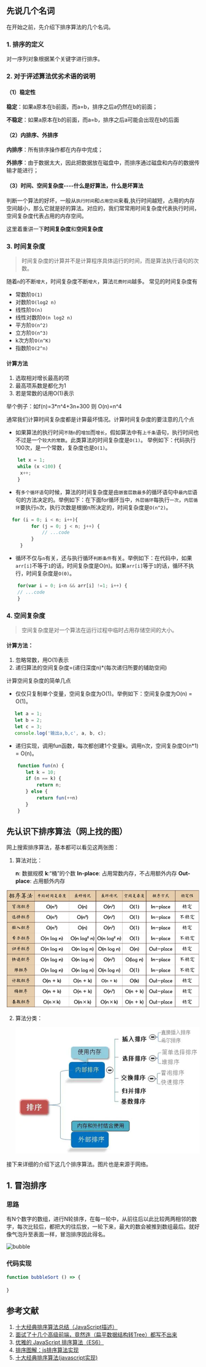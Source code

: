 

## 先说几个名词

在开始之前，先介绍下排序算法的几个名词。

### 1. 排序的定义

对一序列对象根据某个关键字进行排序。

### 2. 对于评述算法优劣术语的说明

#### （1）稳定性

**稳定**：如果a原本在b前面，而a=b，排序之后a仍然在b的前面；

**不稳定**：如果a原本在b的前面，而a=b，排序之后a可能会出现在b的后面

#### （2）内排序、外排序

**内排序**：所有排序操作都在内存中完成；

**外排序**：由于数据太大，因此把数据放在磁盘中，而排序通过磁盘和内存的数据传输才能进行；

#### （3）时间、空间复杂度----什么是好算法，什么是坏算法

判断一个算法的好坏，一般从`执行时间`和`占用空间`来看,执行时间越短，占用的内存空间越小，那么它就是好的算法。对应的，我们常常用时间复杂度代表执行时间，空间复杂度代表占用的内存空间。

这里着重讲一下**时间复杂度**和**空间复杂度**

### 3. 时间复杂度

> 时间复杂度的计算并不是计算程序具体运行的时间，而是算法执行语句的次数。

随着`n`的不断`增大`，时间复杂度不断`增大`，算法`花费时间`越多。 常见的时间复杂度有

- 常数阶`O(1)`
- 对数阶`O(log2 n)`
- 线性阶`O(n)`
- 线性对数阶`O(n log2 n)`
- 平方阶`O(n^2)`
- 立方阶`O(n^3)`
- k次方阶`O(n^K)`
- 指数阶`O(2^n)`

#### 计算方法

1. 选取相对增长最高的项
2. 最高项系数是都化为1
3. 若是常数的话用O(1)表示

举个例子：如f(n)=3*n^4+3n+300 则 O(n)=n^4

通常我们计算时间复杂度都是计算最坏情况。计算时间复杂度的要注意的几个点

- 如果算法的执行时间`不随n`的`增加`而`增长`，假如算法中有`上千条`语句，执行时间也不过是一个`较大的常数`。此类算法的时间复杂度是`O(1)`。 举例如下：代码执行100次，是一个常数，复杂度也是`O(1)`。

```js
    let x = 1;
    while (x <100) {
     x++;
    }

```

- 有`多个循环语`句时候，算法的时间复杂度是由`嵌套层数最多`的循环语句中`最内层`语句的方法决定的。举例如下：在下面for循环当中，`外层循环`每执行`一次`，`内层循环`要执行`n`次，执行次数是根据n所决定的，时间复杂度是`O(n^2)`。

```js
  for (i = 0; i < n; i++){
         for (j = 0; j < n; j++) {
             // ...code
         }
     }

```

- 循环不仅与`n`有关，还与执行循环`判断条件`有关。举例如下：在代码中，如果`arr[i]`不等于`1`的话，时间复杂度是O(n)。如果`arr[i]`等于`1`的话，循环不执行，时间复杂度是`O(0)`。

```js
    for(var i = 0; i<n && arr[i] !=1; i++) {
    // ...code
    }


```



### 4. 空间复杂度

> 空间复杂度是对一个算法在运行过程中临时占用存储空间的大小。

#### 计算方法：

1. 忽略常数，用O(1)表示
2. 递归算法的空间复杂度=(递归深度n)*(每次递归所要的辅助空间)

计算空间复杂度的简单几点

- 仅仅只复制单个变量，空间复杂度为O(1)。举例如下：空间复杂度为O(n) = O(1)。

```js
   let a = 1;
   let b = 2;
   let c = 3;
   console.log('输出a,b,c', a, b, c);

```

- 递归实现，调用fun函数，每次都创建1个变量k。调用n次，空间复杂度O(n*1) = O(n)。

```js
    function fun(n) {
       let k = 10;
       if (n == k) {
           return n;
       } else {
           return fun(++n)
       }
    }
```



## 先认识下排序算法（网上找的图）

网上搜索排序算法，基本都可以看见这两张图：

1. 算法对比：

   **n**: 数据规模
   **k**:“桶”的个数
   **In-place**: 占用常数内存，不占用额外内存
   **Out-place**: 占用额外内存

![inde](.\images\inde.png)

2. 算法分类：

   ![categories](.\images\categories.png)



接下来详细的介绍下这几个排序算法。图片也是来源于网络。  

## 1. 冒泡排序

### 思路

有N个数字的数组，进行N轮排序，在每一轮中，从前往后以此比较两两相邻的数字，每次比较后，都把大的往后放，一轮下来，最大的数会被推到数组最后。就好像气泡升至表面一样，冒泡排序因此得名。

![bubble](D:\github\xxcr\js-code-notes\数组排序\images\bubble.gif) 

### 代码实现

```js
function bubbleSort () => {
    
}
```













## 参考文献

1. [十大经典排序算法总结（JavaScript描述）](https://juejin.cn/post/6844903444365443080)
2.  [面试了十几个高级前端，竟然连（扁平数据结构转Tree）都写不出来](https://juejin.cn/post/6983904373508145189)
3. [优雅的 JavaScript 排序算法（ES6）](https://juejin.cn/post/6844903582328717325)
4. [排序图解：js排序算法实现](https://www.jianshu.com/p/7e6589306a27)
5. [十大经典排序算法(javascript实现)](https://www.xiabingbao.com/post/sort/javascript-10-sort.html)

